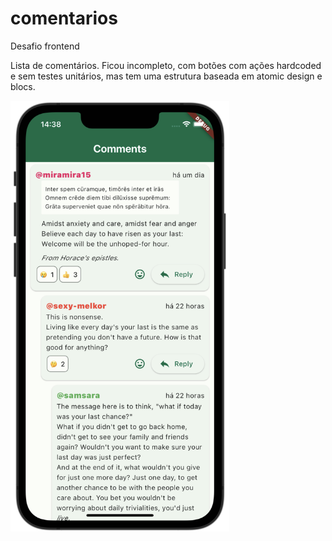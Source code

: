 # comentarios

Desafio frontend

Lista de comentários. Ficou incompleto, com botões com ações hardcoded e sem testes unitários, mas tem uma estrutura baseada em atomic design e blocs.

<img src="./img/screenshot.png" width="350" />
